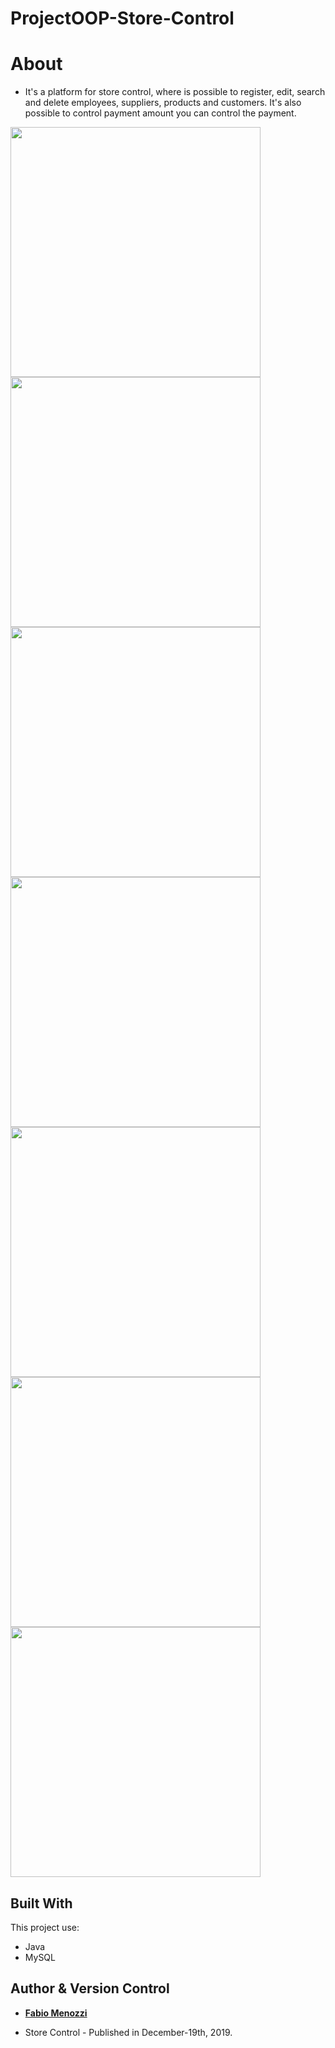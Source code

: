 # ProjectOOP-Store-Control

# About
* It's a platform for store control, where is possible to register, edit, search and delete employees, suppliers, products and customers.
It's also possible to control payment amount you can control the payment. 

<img src="https://res.cloudinary.com/menozzi/image/upload/v1590420553/PROJECT%20POO%20-%20Store%20Control/Tela_Login_kaclbt.png" width="400">

<img src="https://res.cloudinary.com/menozzi/image/upload/v1590420559/PROJECT%20POO%20-%20Store%20Control/tela_login_com_sucesso_p0mqjq.png" width="400">

<img src="https://res.cloudinary.com/menozzi/image/upload/v1590420506/PROJECT%20POO%20-%20Store%20Control/Tela_cadastar_funcionarios_ypdyng.png" width="400">

<img src="https://res.cloudinary.com/menozzi/image/upload/v1590420496/PROJECT%20POO%20-%20Store%20Control/tela_cadastro_fornecedores_bxkdwe.png" width="400">

<img src="https://res.cloudinary.com/menozzi/image/upload/v1590420480/PROJECT%20POO%20-%20Store%20Control/Tela_cadastro_de_produto_cmqqon.png" width="400">

<img src="https://res.cloudinary.com/menozzi/image/upload/v1590420594/PROJECT%20POO%20-%20Store%20Control/Tela_consulta_fornecedores_hraphd.png" width="400">

<img src="https://res.cloudinary.com/menozzi/image/upload/v1590420623/PROJECT%20POO%20-%20Store%20Control/tela_logada_qjelmv.png" width="400">

## Built With
This project use:
* Java
* MySQL

## Author & Version Control

* [**Fabio Menozzi**](https://github.com/M3nozzi)

* Store Control - Published in December-19th, 2019.
